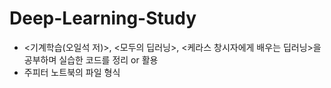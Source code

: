 # Deep-Learning-Study

* <기계학습(오일석 저)>, <모두의 딥러닝>, <케라스 창시자에게 배우는 딥러닝>을 공부하며 실습한 코드를 정리 or 활용
* 주피터 노트북의 파일 형식
